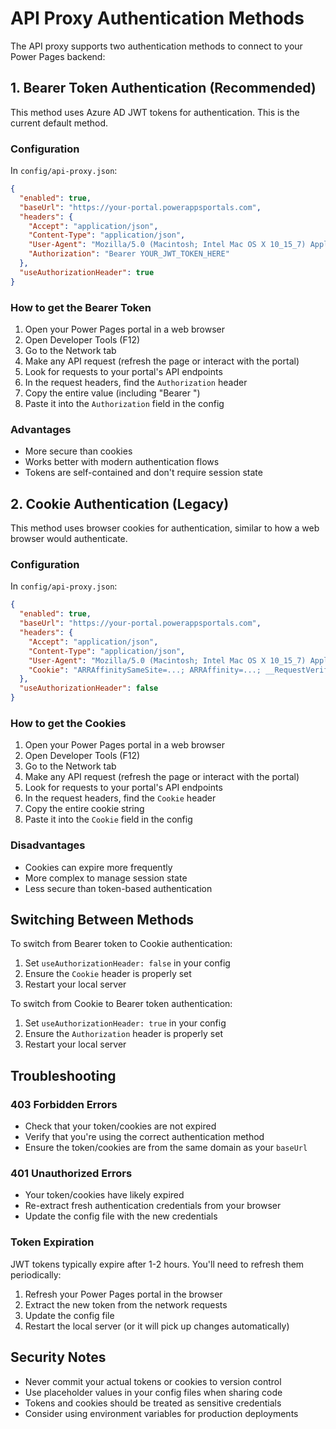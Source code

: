 # API Proxy Authentication Methods

The API proxy supports two authentication methods to connect to your Power Pages backend:

## 1. Bearer Token Authentication (Recommended)

This method uses Azure AD JWT tokens for authentication. This is the current default method.

### Configuration

In `config/api-proxy.json`:

```json
{
  "enabled": true,
  "baseUrl": "https://your-portal.powerappsportals.com",
  "headers": {
    "Accept": "application/json",
    "Content-Type": "application/json",
    "User-Agent": "Mozilla/5.0 (Macintosh; Intel Mac OS X 10_15_7) AppleWebKit/537.36",
    "Authorization": "Bearer YOUR_JWT_TOKEN_HERE"
  },
  "useAuthorizationHeader": true
}
```

### How to get the Bearer Token

1. Open your Power Pages portal in a web browser
2. Open Developer Tools (F12)
3. Go to the Network tab
4. Make any API request (refresh the page or interact with the portal)
5. Look for requests to your portal's API endpoints
6. In the request headers, find the `Authorization` header
7. Copy the entire value (including "Bearer ")
8. Paste it into the `Authorization` field in the config

### Advantages

- More secure than cookies
- Works better with modern authentication flows
- Tokens are self-contained and don't require session state

## 2. Cookie Authentication (Legacy)

This method uses browser cookies for authentication, similar to how a web browser would authenticate.

### Configuration

In `config/api-proxy.json`:

```json
{
  "enabled": true,
  "baseUrl": "https://your-portal.powerappsportals.com",
  "headers": {
    "Accept": "application/json",
    "Content-Type": "application/json",
    "User-Agent": "Mozilla/5.0 (Macintosh; Intel Mac OS X 10_15_7) AppleWebKit/537.36",
    "Cookie": "ARRAffinitySameSite=...; ARRAffinity=...; __RequestVerificationToken=...; .AspNet.ApplicationCookie=..."
  },
  "useAuthorizationHeader": false
}
```

### How to get the Cookies

1. Open your Power Pages portal in a web browser
2. Open Developer Tools (F12)
3. Go to the Network tab
4. Make any API request (refresh the page or interact with the portal)
5. Look for requests to your portal's API endpoints
6. In the request headers, find the `Cookie` header
7. Copy the entire cookie string
8. Paste it into the `Cookie` field in the config

### Disadvantages

- Cookies can expire more frequently
- More complex to manage session state
- Less secure than token-based authentication

## Switching Between Methods

To switch from Bearer token to Cookie authentication:

1. Set `useAuthorizationHeader: false` in your config
2. Ensure the `Cookie` header is properly set
3. Restart your local server

To switch from Cookie to Bearer token authentication:

1. Set `useAuthorizationHeader: true` in your config
2. Ensure the `Authorization` header is properly set
3. Restart your local server

## Troubleshooting

### 403 Forbidden Errors

- Check that your token/cookies are not expired
- Verify that you're using the correct authentication method
- Ensure the token/cookies are from the same domain as your `baseUrl`

### 401 Unauthorized Errors

- Your token/cookies have likely expired
- Re-extract fresh authentication credentials from your browser
- Update the config file with the new credentials

### Token Expiration

JWT tokens typically expire after 1-2 hours. You'll need to refresh them periodically:

1. Refresh your Power Pages portal in the browser
2. Extract the new token from the network requests
3. Update the config file
4. Restart the local server (or it will pick up changes automatically)

## Security Notes

- Never commit your actual tokens or cookies to version control
- Use placeholder values in your config files when sharing code
- Tokens and cookies should be treated as sensitive credentials
- Consider using environment variables for production deployments

